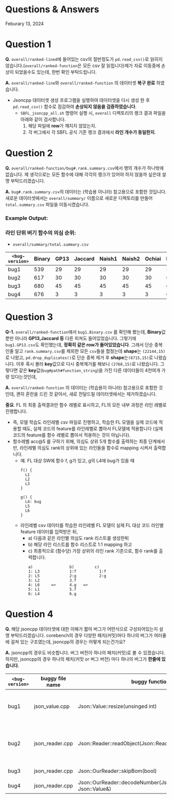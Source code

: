 # Questions & Answers
Feburary 13, 2024


# Question 1
**Q.** ```overall/ranked-lined```에 들어있는 csv의 절반정도가 ```pd.read_csv()```로 읽히지 않습니다.(```overall/ranked-function```은 모든 csv 잘 읽힙니다)제가 자료 이동중에 손상이 되었을수도 있는데, 한번 확인 부탁드립니다.

**A.** ```overall/ranked-line```와 ```overall/ranked-function``` 의 데이터셋 **복구 완료** 하였습니다. 
  * Jsoncpp 데이터셋 생성 프로그램을 실행하여 데이터셋을 다시 생성 한 후 ```pd.read_csv()``` 함수로 점검하여 **손상되지 않음을 검증하였습니다**.
    *  ```SBFL_jsoncpp_all.sh``` 명령어 실행 시, ```overall``` 디렉토리의 랭크 결과 파일을 아래와 같이 검사합니다.
        1. 해당 파일에 **row**가 깨지지 않았는지.
        2. 각 버그에서 각 SBFL 공식 기준 랭크 결과에서 **라인 개수가 동일한지**.
<!-- 과거 이메일을 통해서 보내 드렸던 데이터는 제가 받는 도중에 손상 된 데이터셋이었습니다. 새롭게 검증 된 데이터셋 첨부파일로 다시 보내드립니다. -->
    


# Question 2
**Q.** ```overall/ranked-function/bug#.rank.summary.csv```에서 행의 개수가 하나밖에 없습니다. 제 생각으로는 모든 함수에 대해 각각의 랭크가 있어야 하지 않을까 싶은데 설명 부탁드리겠습니다.

**A.** ```bug#.rank.summary.csv```의 데이터는 (학습용 아니라) 참고용으로 포함한 것입니다. 새로운 데이터셋에서는 ``overall/summary/`` 이름으로 새로운 디렉토리를 만들어 ``total.summary.csv`` 파일을 이동시켰습니다.

<!-- **A.** 기존 jsoncpp 데이터셋 생성 도구는 각 버그 버전 별로 하나의 개별 파일에 (```bug#.rank.summary.csv```) **해당 버그 버전의 랭크 결과를 저장**했습니다. 즉, 4개의 버전 랭크 결과를 자동으로 합치는 작업은 따로 수행 하지 않았습니다.

**A.** JsonCpp 데이터셋 생성 도구 업데이트를 했습니다. ```SBFL_jsoncpp_all.sh``` 명령어를 실행 했을 때 기존에는 ```bug#.rank.summary.csv``` 파일에 해당 버그의 랭크만 (행의 개수가 하나) 저장하였지만, 새로운 버전에서는 ```overall/rank-function/total.rank.summary.csv```에 총 네 개의 행으로 각 버전의 랭크 결과를 저장합니다. -->

### Example Output:
### 라인 단위 버기 함수의 의심 순위:
  * ```overall/summary/total.summary.csv```

```<bug-version>``` | Binary | GP13 | Jaccard | Naish1 | Naish2 | Ochiai | Russe+Rao | Wong1
--- | --- | --- | --- | --- | --- | --- | --- | ---
bug1 | 539 | 29 | 29 | 29 | 29 | 29 | 539 | 539
bug2 | 617 | 30 | 30 | 30 | 30 | 30 | 617 | 617
bug3 | 680 | 45 | 45 | 45 | 45 | 45 | 680 | 680
bug4 | 676 | 3 | 3 | 3 | 3 | 3 | 676 | 676


# Question 3
**Q-1.** ```overall/ranked-function```에서 ```bug1.Binary.csv``` 를 확인해 봤는데, **Binary**값 뿐만 아니라 **GP13,Jaccard 등** 다른 피쳐도 들어있었습니다. 그렇기에 ```bug1.GP13.csv```도 확인했는데, **정확히 같은 row가 들어있었습니다**. 그래서 단순 중복인줄 알고 ```rank.summary.csv```를 제외한 모든 ```csv```들을 합쳤는데 **shape**는 ```(22144,15)```로 나왔고, ```pd.drop_duplicates()```로 단순 중복 제거 후 **shape**는```(6715,15)```로 나왔습니다. 이후 혹시 몰라 **key**값으로 다시 중복제거를 해보니 ```(2768,15)```로 나왔습니다. 그렇다면 같은 **key**값(```bug#path#function_string```)을 가진 다른 데이터들이 4천여개 가량 있다는것인데, 

**A.** ``overall/ranked-function`` 의 데이터는 (학습용이 아니라) 참고용으로 포함한 것인데, 괜히 혼란을 드린 것 같아서, 새로 전달드릴 데이터셋에서는 제거하겠습니다.

**중요**. FL 의 최종 출력결과만 함수 레벨로 표시하고, FL의 모든 내부 과정은 라인 레벨로 진행합니다.
  * 즉, 모델 학습도 라인레벨 csv 파일로 진행하고, 학습한 FL 모델을 실제 코드에 적용할 때도, 실제 코드의 feature를 라인레벨로 뽑아서 FL모델에 적용합니다 (실제 코드의 feature를 함수 레벨로 뽑아서 적용하는 것이 아닙니다).
  * 함수레벨 acc@5 를 구하기 위해, 의심도 상위 5개 함수를 출력하는 최종 단계에서만, 라인레벨 의심도 rank의 상위에 있는 라인들을 함수로 mapping 시켜서 출력합니다.
    * 예. FL 대상 SW에 함수 f, g가 있고, g의 L4에 bug가 있을 때
        ```
        f() {
          L1
          L2
          L3
        }

        g() {
          L4: bug
          L5
          L6
        }
        ```
    * 라인레벨 csv 데이터를 학습한 라인레벨 FL 모델이 실제 FL 대상 코드 라인별 feature 데이터를 입력받은 뒤,
        * a) 다음과 같은 라인별 의심도 rank 리스트를 생성한뒤 
        * b) 해당 라인 리스트를 함수 리스트로 1:1 mapping 하고
        * c) 최종적으로 (함수당) 가장 상위의 라인 rank 기준으로, 함수 rank를 출력합니다.
            ```
            a)                b)         c)
            1: L3             1:f          1:f
            2: L5             2:g          2:g   
            3: L2             3.f           
            4: L6     =>      4.g   => 
            5: L1             5.f
            6: L4             6.g
            ```

<!-- **A-1.** 정확히 같은 row가 들어있을 수 있으며 문제 될게 없습니다.

**Q-2.** 그래서 단순 중복인줄 알고 ```rank.summary.csv```를 제외한 모든 ```csv```들을 합쳤는데 **shape**는 ```(22144,15)```로 나왔고, ```pd.drop_duplicates()```로 단순 중복 제거 후 **shape**는```(6715,15)```로 나왔습니다. 이후 혹시 몰라 **key**값으로 다시 중복제거를 해보니 ```(2768,15)```로 나왔습니다. 그렇다면 같은 **key**값(```bug#path#function_string```)을 가진 다른 데이터들이 4천여개 가량 있다는것인데, 

**A-2.** 함수단위 데이터, 즉, ```rank-function/``` 디렉토리에 있는 데이터는 참고 데이터입니다.
### ```rank-function``` 데이터 설명입니다.


**ANSWER** 학습 데이터로는 ```rank-line/``` 디렉토리에 있는 데이터를 사용하시면 되겠습니다. -->

<!-- **A.** 현재 순위를 각 SBFL 공식 기준 하나의 파일에 도출하고 있지만, 각 파일에 **다른 공식들의 결과도 포함되어있습니다** (다른 공식 제거 하지 않음).

**A.** 각 SBFL 공식 별 **함수 단위 순위 정렬**할 때, 함수를 대표하는 라인 선택 기준은 **해당 SBFL 공식의 점수가 가장 높은 라인**들 중 **가장 먼저 오는 라인**을 선택합니다. 그러므로, 모든 공식의 랭크 결과 데이터를 합쳤을 때 같은 **key**값(```bug#path#function_string```)을 가진 다른 데이터들이 존재 할 수 있습니다.

### example
* **bug1**의 **Binary와 Naish2** 공식 기준 ```bug1#src/lib_json/json_value.cpp#CZString::CZString(const class Json::Value::CZString & other)``` 함수를 대표하는 라인은 해당 공식의 결과 값 기준으로 선택 되기에, 다르게 선택 될 수 있습니다. 다르게 선택 된다는 것은 ```ep, ef, np, nf``` 값이 다르게 나오기도 한다는 의미입니다. 즉, 같은 **key**값(```bug#path#function_string```)을 가진 다른 데이터들이 존재 할 수 있습니다.

**A.** 또한, 버그 버전 별로 스펙트럼 정보 (라인 별 실행 개수)가 다르게 나올 수 있기에, ```overall/ranked-function```에서 ```bug#.rank.summary.csv```를 제외 한 데이터를 모두 합쳐서 분석하는 것은 추천하지 않습니다. -->


# Question 4
**Q.** 해당 jsoncpp 데이터셋에 대한 이해가 짧아 버그가 어떤식으로 구성되어있는지 설명 부탁드리겠습니다. corebench의 경우 다양한 패치(커밋)마다 하나의 버그가 여러줄에 걸쳐 있는 구조였는데, jsoncpp의 경우는 어떻게 되는건가요?

**A.** jsoncpp의 경우도 비슷합니다. 버그 버전이 하나의 패치(커밋)로 볼 수 있겠습니다. 하지만, jsoncpp의 경우 하나의 패치(커밋 or 버그 버전) 마다 하나의 버그가 **한줄에 있습니다**.

```<bug-version>``` | buggy file name | buggy function | buggy line # | bug type
--- | --- | --- | --- | ---
bug1 | json_value.cpp | Json::Value::resize(unsinged int) | 915 | Assertion Violation: Updated size of an array type
bug2 | json_reader.cpp | Json::Reader::readObject(Json::Reader::Token&) | 467 | Assertion Violation: Input type (expecting string Value)
bug3 | json_reader.cpp | Json::OurReader::skipBom(bool) | 1279 | heap overflow
bug4 | json_reader.cpp | Json::OurReader::decodeNumber(Json::ourReader::Token&, Json::Value&) | 1628 | integer overflow
